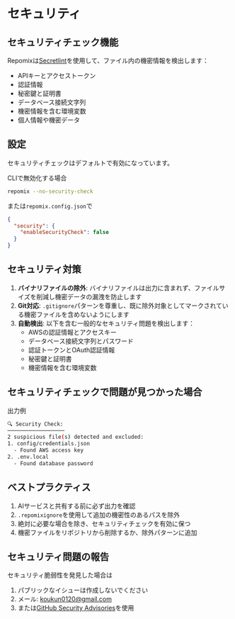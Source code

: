 # セキュリティ

## セキュリティチェック機能

Repomixは[Secretlint](https://github.com/secretlint/secretlint)を使用して、ファイル内の機密情報を検出します：
- APIキーとアクセストークン
- 認証情報
- 秘密鍵と証明書
- データベース接続文字列
- 機密情報を含む環境変数
- 個人情報や機密データ

## 設定

セキュリティチェックはデフォルトで有効になっています。

CLIで無効化する場合
```bash
repomix --no-security-check
```

または`repomix.config.json`で
```json
{
  "security": {
    "enableSecurityCheck": false
  }
}
```

## セキュリティ対策

1. **バイナリファイルの除外**: バイナリファイルは出力に含まれず、ファイルサイズを削減し機密データの漏洩を防止します
2. **Git対応**: `.gitignore`パターンを尊重し、既に除外対象としてマークされている機密ファイルを含めないようにします
3. **自動検出**: 以下を含む一般的なセキュリティ問題を検出します：
    - AWSの認証情報とアクセスキー
    - データベース接続文字列とパスワード
    - 認証トークンとOAuth認証情報
    - 秘密鍵と証明書
    - 機密情報を含む環境変数

## セキュリティチェックで問題が見つかった場合

出力例
```bash
🔍 Security Check:
──────────────────
2 suspicious file(s) detected and excluded:
1. config/credentials.json
  - Found AWS access key
2. .env.local
  - Found database password
```

## ベストプラクティス

1. AIサービスと共有する前に必ず出力を確認
2. `.repomixignore`を使用して追加の機密性のあるパスを除外
3. 絶対に必要な場合を除き、セキュリティチェックを有効に保つ
4. 機密ファイルをリポジトリから削除するか、除外パターンに追加

## セキュリティ問題の報告

セキュリティ脆弱性を発見した場合は
1. パブリックなイシューは作成しないでください
2. メール: koukun0120@gmail.com
3. または[GitHub Security Advisories](https://github.com/yamadashy/repomix/security/advisories/new)を使用
